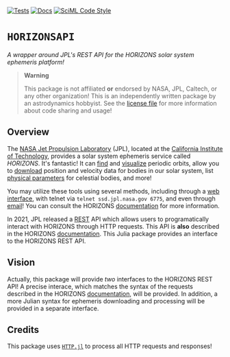 [![Tests](https://github.com/cadojo/HORIZONSAPI.jl/workflows/Tests/badge.svg)](https://github.com/cadojo/HORIZONSAPI.jl/actions?query=workflow%3ATests)
[![Docs](https://github.com/cadojo/HORIZONSAPI.jl/workflows/Documentation/badge.svg)](https://aperiodic.dev/HORIZONSAPI.jl)
[![SciML Code Style](https://img.shields.io/static/v1?label=Style&message=SciML&color=9668e2&labelColor=3E474F)](https://github.com/SciML/SciMLStyle)

# `HORIZONSAPI`
_A wrapper around JPL's REST API for the HORIZONS solar system ephemeris platform!_

> **Warning**
> 
> This package is not affiliated **or** endorsed by NASA, JPL, Caltech, or any other organization!
> This is an independently written package by an astrodynamics hobbyist. 
> See the [license file](./LICENSE) for more information about code sharing and usage!

## Overview

The [NASA Jet Propulsion Laboratory](https://www.jpl.nasa.gov) (JPL), located at the 
[California Institute of Technology](https://www.caltech.edu), provides a solar 
system ephemeris service called _HORIZONS_. It's fantastic! It can 
[find](https://ssd.jpl.nasa.gov/tools/periodic_orbits.html) and 
[visualize](https://ssd.jpl.nasa.gov/tools/orbit_diagram.html) periodic orbits,
allow you to [download](https://ssd.jpl.nasa.gov/ephem.html) position and velocity
data for bodies in our solar system, list 
[physical parameters](https://ssd.jpl.nasa.gov/sats/phys_par/) for celestial bodies, 
and more!

You may utilize these tools using several methods, including 
through a [web interface](https://ssd.jpl.nasa.gov/horizons/app.html), 
with telnet via `telnet ssd.jpl.nasa.gov 6775`, and even through 
[email](horizons@ssd.jpl.nasa.gov?subject=BATCH-LONG)! You can consult the HORIZONS
[documentation](https://ssd.jpl.nasa.gov/horizons/manual.html) for more information.

In 2021, JPL released a [REST](https://www.redhat.com/en/topics/api/what-is-a-rest-api)
API which allows users to programatically interact with HORIZONS through HTTP requests.
This API is **also** described in the HORIZONS 
[documentation](https://ssd-api.jpl.nasa.gov/doc/horizons.html).
This Julia package provides an interface to the HORIZONS REST API. 

## Vision

Actually, this package will provide _two_ interfaces to the HORIZONS REST API!
A precise interace, which matches the syntax of the requests described in the 
HORIZONS [documentation](https://ssd-api.jpl.nasa.gov/doc/horizons.html),
will be provided. In addition, a more Julian syntax for ephemeris downloading
and processing will be provided in a separate interface.

## Credits

This package uses [`HTTP.jl`](https://github.com/JuliaWeb/HTTP.jl) to process 
all HTTP requests and responses!
